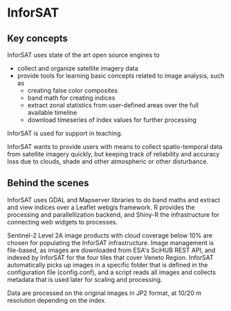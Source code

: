 # InforSAT

## Key concepts

InforSAT uses state of the art open source engines to 
 - collect and organize satellite imagery data 
 - provide tools for learning basic concepts related to image analysis, such as
    - creating false color composites
    - band math for creating indices
    - extract zonal statistics from user-defined areas over the full available timeline
    - download timeseries of index values for further processing

InforSAT is used for support in teaching.

InforSAT wants to provide users with means to collect spatio-temporal data from satellite imagery quickly, but keeping track of reliability and accuracy loss due to clouds, shade and other atmospheric or other disturbance. 

## Behind the scenes

InforSAT uses GDAL and Mapserver libraries to do band maths and extract and view indices over a Leaflet webgis framework. R provides the processing and parallellization backend, and Shiny-R the infrastructure for connecting web widgets to processes. 


Sentinel-2 Level 2A image products with cloud coverage below 10% are chosen for populating the InforSAT infrastructure. Image management is file-based, as images are downloaded from ESA's SciHUB REST API, and indexed by InforSAT for the four tiles that cover Veneto Region. InforSAT automatically picks up images in a specific folder that is defined in the configuration file (config.conf), and a script reads all images and collects metadata that is used later for scaling and processing.

Data are processed on the original images in JP2 format, at 10/20 m resolution depending on the index.







